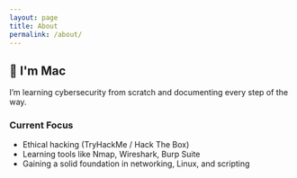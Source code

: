 ```yaml
---
layout: page
title: About
permalink: /about/
---
```


## 👋 I'm Mac

I’m learning cybersecurity from scratch and documenting every step of the way.

### Current Focus
- Ethical hacking (TryHackMe / Hack The Box)
- Learning tools like Nmap, Wireshark, Burp Suite
- Gaining a solid foundation in networking, Linux, and scripting
